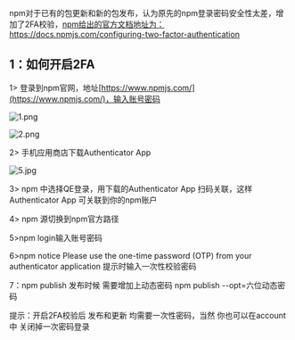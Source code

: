 npm对于已有的包更新和新的包发布，认为原先的npm登录密码安全性太差，增加了2FA校验，[npm给出的官方文档地址为：](https://docs.npmjs.com/configuring-two-factor-authentication)https://docs.npmjs.com/configuring-two-factor-authentication

## 1：如何开启2FA
1> 登录到npm官网，地址[https://www.npmjs.com/](https://www.npmjs.com/)，输入账号密码

![1.png](https://p9-juejin.byteimg.com/tos-cn-i-k3u1fbpfcp/a98a0a3e27a44959ae2a9d3af477be66~tplv-k3u1fbpfcp-watermark.image?)

![2.png](https://p6-juejin.byteimg.com/tos-cn-i-k3u1fbpfcp/9572a289cacb45858d73a185a1ca29d0~tplv-k3u1fbpfcp-watermark.image?)

2> 手机应用商店下载Authenticator App

![5.jpg](https://p1-juejin.byteimg.com/tos-cn-i-k3u1fbpfcp/e19bad4aba3a4a4ca70167af399d7c12~tplv-k3u1fbpfcp-watermark.image?)

3> npm 中选择QE登录，用下载的Authenticator App 扫码关联，这样Authenticator App 可关联到你的npm账户

4> npm 源切换到npm官方路径

5>npm login输入账号密码

6>npm notice Please use the one-time password (OTP) from your authenticator application 提示时输入一次性校验密码

7：npm publish 发布时候 需要增加上动态密码 npm publish --opt=六位动态密码

提示：开启2FA校验后 发布和更新 均需要一次性密码，当然 你也可以在account中 关闭掉一次密码登录